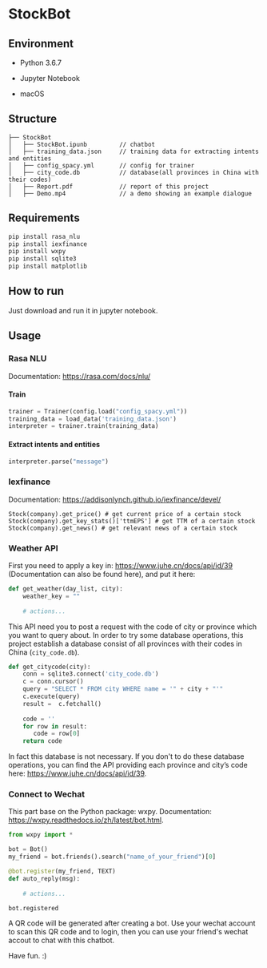 # StockBot



## Environment

- Python 3.6.7

- Jupyter Notebook
- macOS



## Structure

```
├── StockBot                        
│   ├── StockBot.ipunb         // chatbot
│   ├── training_data.json     // training data for extracting intents and entities
│   ├── config_spacy.yml       // config for trainer
│   ├── city_code.db       	   // database(all provinces in China with their codes)
│   ├── Report.pdf       	   // report of this project
│   ├── Demo.mp4       	   	   // a demo showing an example dialogue
```



## Requirements

```python
pip install rasa_nlu
pip install iexfinance
pip install wxpy
pip install sqlite3
pip install matplotlib
```



## How to run

Just download and run it in jupyter notebook.





## Usage

### Rasa NLU

Documentation: https://rasa.com/docs/nlu/



#### Train

```python
trainer = Trainer(config.load("config_spacy.yml"))
training_data = load_data('training_data.json')
interpreter = trainer.train(training_data)
```



#### Extract intents and entities

```python
interpreter.parse("message")
```





### Iexfinance

Documentation: https://addisonlynch.github.io/iexfinance/devel/

```
Stock(company).get_price() # get current price of a certain stock
Stock(company).get_key_stats()['ttmEPS'] # get TTM of a certain stock
Stock(company).get_news() # get relevant news of a certain stock
```





### Weather API

First you need to apply a key in: https://www.juhe.cn/docs/api/id/39 (Documentation can also be found here), and put it here:

```python
def get_weather(day_list, city):
    weather_key = ""
    
    # actions...
```



This API need you to post a request with the code of city or province which you want to query about. In order to try some database operations, this project establish a database consist of all provinces with their codes in China (`city_code.db`). 

```python
def get_citycode(city):
    conn = sqlite3.connect('city_code.db')
    c = conn.cursor()
    query = "SELECT * FROM city WHERE name = '" + city + "'"
    c.execute(query)
    result =  c.fetchall()
    
    code = '' 
    for row in result:
       code = row[0]
    return code
```



In fact this database is not necessary. If you don't to do these database operations, you can find the API  providing each province and city’s code here: https://www.juhe.cn/docs/api/id/39.



### Connect to Wechat

This part base on the Python package: wxpy. Documentation: https://wxpy.readthedocs.io/zh/latest/bot.html.

```python
from wxpy import *

bot = Bot()
my_friend = bot.friends().search("name_of_your_friend")[0]

@bot.register(my_friend, TEXT)
def auto_reply(msg):
    
    # actions...

bot.registered
```

A QR code will be generated after creating a bot. Use your wechat account to scan this QR code and to login, then you can use your friend's wechat accout to chat with this chatbot.



Have fun. :)